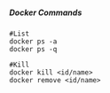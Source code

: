 ##### Docker Commands
```
#List
docker ps -a
docker ps -q

#Kill 
docker kill <id/name>
docker remove <id/name>
```